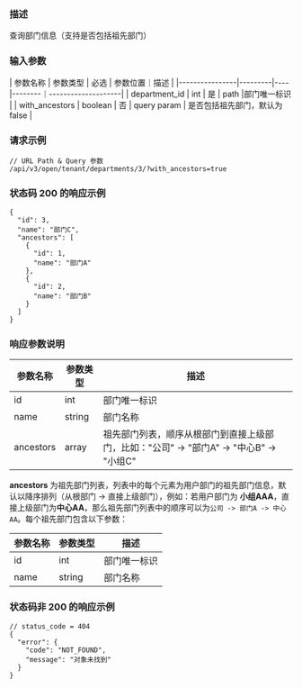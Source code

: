 ### 描述

查询部门信息（支持是否包括祖先部门）

### 输入参数

| 参数名称 | 参数类型 | 必选 | 参数位置｜描述 |
|----------------|---------|----|--------｜--------------------|
| department_id | int | 是 | path |部门唯一标识 |
| with_ancestors | boolean | 否 | query param | 是否包括祖先部门，默认为 false |

### 请求示例

```
// URL Path & Query 参数
/api/v3/open/tenant/departments/3/?with_ancestors=true
```

### 状态码 200 的响应示例

```json5
{
  "id": 3,
  "name": "部门C",
  "ancestors": [
    {
      "id": 1,
      "name": "部门A"
    },
    {
      "id": 2,
      "name": "部门B"
    }
  ]
}
```

### 响应参数说明

| 参数名称      | 参数类型   | 描述                                                      |
|-----------|--------|---------------------------------------------------------|
| id        | int    | 部门唯一标识                                                  |
| name      | string | 部门名称                                                    |
| ancestors | array  | 祖先部门列表，顺序从根部门到直接上级部门，比如："公司" -> "部门A" -> "中心B" -> "小组C" |

**ancestors** 为祖先部门列表，列表中的每个元素为用户部门的祖先部门信息，默认以降序排列（从根部门 -> 直接上级部门），例如：若用户部门为
**小组AAA**，直接上级部门为**中心AA**，那么祖先部门列表中的顺序可以为`公司 -> 部门A -> 中心AA`。每个祖先部门包含以下参数：

| 参数名称 | 参数类型   | 描述     |
|------|--------|--------|
| id   | int    | 部门唯一标识 |
| name | string | 部门名称   |

### 状态码非 200 的响应示例

```json5
// status_code = 404
{
  "error": {
    "code": "NOT_FOUND",
    "message": "对象未找到"
  }
}
```
